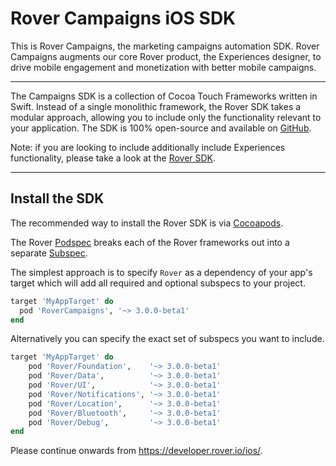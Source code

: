 # Rover Campaigns iOS SDK

This is Rover Campaigns, the marketing campaigns automation SDK.  Rover Campaigns augments our core Rover product, the Experiences designer, to drive mobile engagement and monetization with better mobile campaigns.

<hr />

The Campaigns SDK is a collection of Cocoa Touch Frameworks written in Swift. Instead of a single monolithic framework, the Rover SDK takes a modular approach, allowing you to include only the functionality relevant to your application. The SDK is 100% open-source and available on [GitHub](https://github.com/RoverPlatform/rover-ios).

Note: if you are looking to include additionally include Experiences functionality, please take a look at the [Rover SDK](https://github.com/RoverPlatform/rover-ios).

---

## Install the SDK

The recommended way to install the Rover SDK is via [Cocoapods](http://cocoapods.org/).

The Rover [Podspec](https://guides.cocoapods.org/syntax/podspec.html) breaks each of the Rover frameworks out into a separate [Subspec](https://guides.cocoapods.org/syntax/podspec.html#group_subspecs).

The simplest approach is to specify `Rover` as a dependency of your app's target which will add all required and optional subspecs to your project.

```ruby
target 'MyAppTarget' do
  pod 'RoverCampaigns', '~> 3.0.0-beta1'
end
```

Alternatively you can specify the exact set of subspecs you want to include.

```ruby
target 'MyAppTarget' do
    pod 'Rover/Foundation',    '~> 3.0.0-beta1'
    pod 'Rover/Data',          '~> 3.0.0-beta1'
    pod 'Rover/UI',            '~> 3.0.0-beta1'
    pod 'Rover/Notifications', '~> 3.0.0-beta1'
    pod 'Rover/Location',      '~> 3.0.0-beta1'
    pod 'Rover/Bluetooth',     '~> 3.0.0-beta1'
    pod 'Rover/Debug',         '~> 3.0.0-beta1'
end
```

Please continue onwards from https://developer.rover.io/ios/.
